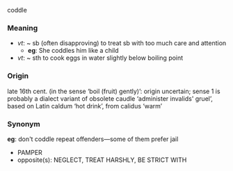 coddle
### Meaning
+ _vt_: ~ sb (often disapproving) to treat sb with too much care and attention
	+ __eg__: She coddles him like a child
+ _vt_: ~ sth to cook eggs in water slightly below boiling point

### Origin

late 16th cent. (in the sense ‘boil (fruit) gently)’: origin uncertain; sense 1 is probably a dialect variant of obsolete caudle ‘administer invalids' gruel’, based on Latin caldum ‘hot drink’, from calidus ‘warm’

### Synonym

__eg__: don't coddle repeat offenders—some of them prefer jail

+ PAMPER
+ opposite(s): NEGLECT, TREAT HARSHLY, BE STRICT WITH


